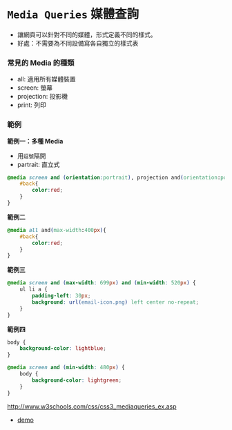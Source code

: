 # `Media Queries` 媒體查詢

* 讓網頁可以針對不同的媒體，形式定義不同的樣式。
* 好處：不需要為不同設備寫各自獨立的樣式表

### 常見的 Media 的種類

* all: 適用所有媒體裝置
* screen: 螢幕
* projection: 投影機
* print: 列印

### 範例

**範例一：多種 Media**

* 用`逗號`隔開
* partrait: 直立式

```css
@media screen and (orientation:portrait), projection and(orientation:portrait){
    #back{
        color:red;
    }
}
```

**範例二**

```css
@media all and(max-width:400px){
    #back{
        color:red;
    }
}
```

**範例三**

```css
@media screen and (max-width: 699px) and (min-width: 520px) {
    ul li a {
        padding-left: 30px;
        background: url(email-icon.png) left center no-repeat;
    }
}
```

**範例四**

```css
body {
    background-color: lightblue;
}

@media screen and (min-width: 480px) {
    body {
        background-color: lightgreen;
    }
}
```

http://www.w3schools.com/css/css3_mediaqueries_ex.asp

* [demo](http://www.w3schools.com/cssref/tryit.asp?filename=trycss3_media_example1)
